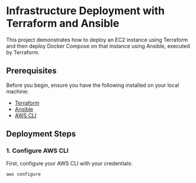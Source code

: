 # Infrastructure Deployment with Terraform and Ansible

This project demonstrates how to deploy an EC2 instance using Terraform and then deploy Docker Compose on that instance using Ansible, executed by Terraform.

## Prerequisites

Before you begin, ensure you have the following installed on your local machine:

- [Terraform](https://www.terraform.io/downloads.html)
- [Ansible](https://docs.ansible.com/ansible/latest/installation_guide/intro_installation.html)
- [AWS CLI](https://aws.amazon.com/cli/)

## Deployment Steps

### 1. Configure AWS CLI

First, configure your AWS CLI with your credentials:

```sh
aws configure